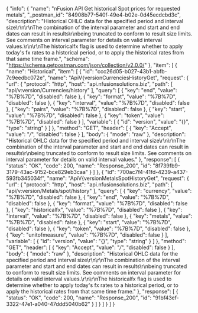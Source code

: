 {
  "info": {
    "name": "nFusion API Get historical Spot prices for requested metals",
    "_postman_id": "84908b77-540f-49e4-b02e-0d45ecdcbd3c",
    "description": "Historical OHLC data for the specified period and interval size\r\n\r\nThe combination of the interval parameter and start and end dates can result in results\r\nbeing truncated to conform to result size limits. See comments on interval parameter for details on valid interval values.\r\n\r\nThe historicalfx flag is used to determine whether to apply today's fx rates to a historical period, or to apply the historical rates from that same time frame.",
    "schema": "https://schema.getpostman.com/json/collection/v2.0.0/"
  },
  "item": [
    {
      "name": "Historical",
      "item": [
        {
          "id": "ccc26d05-b027-43b1-abfb-7c9eedbc072e",
          "name": "ApiV{versionCurrenciesHistoryGet",
          "request": {
            "url": {
              "protocol": "http",
              "host": "api.nfusionsolutions.biz",
              "path": [
                "api/v:version/Currencies/history"
              ],
              "query": [
                {
                  "key": "end",
                  "value": "%7B%7D",
                  "disabled": false
                },
                {
                  "key": "format",
                  "value": "%7B%7D",
                  "disabled": false
                },
                {
                  "key": "interval",
                  "value": "%7B%7D",
                  "disabled": false
                },
                {
                  "key": "pairs",
                  "value": "%7B%7D",
                  "disabled": false
                },
                {
                  "key": "start",
                  "value": "%7B%7D",
                  "disabled": false
                },
                {
                  "key": "token",
                  "value": "%7B%7D",
                  "disabled": false
                }
              ],
              "variable": [
                {
                  "id": "version",
                  "value": "{}",
                  "type": "string"
                }
              ]
            },
            "method": "GET",
            "header": [
              {
                "key": "Accept",
                "value": "*/*",
                "disabled": false
              }
            ],
            "body": {
              "mode": "raw"
            },
            "description": "Historical OHLC data for the specified period and interval size\r\n\r\nThe combination of the interval parameter and start and end dates can result in results\r\nbeing truncated to conform to result size limits. See comments on interval parameter for details on valid interval values."
          },
          "response": [
            {
              "status": "OK",
              "code": 200,
              "name": "Response_200",
              "id": "8f739fb9-3179-43ac-9152-bce829eb3caa"
            }
          ]
        },
        {
          "id": "700ac7f4-41fd-4239-a437-593fb345034f",
          "name": "ApiV{versionMetalsSpotHistoryGet",
          "request": {
            "url": {
              "protocol": "http",
              "host": "api.nfusionsolutions.biz",
              "path": [
                "api/v:version/Metals/spot/history"
              ],
              "query": [
                {
                  "key": "currency",
                  "value": "%7B%7D",
                  "disabled": false
                },
                {
                  "key": "end",
                  "value": "%7B%7D",
                  "disabled": false
                },
                {
                  "key": "format",
                  "value": "%7B%7D",
                  "disabled": false
                },
                {
                  "key": "historicalfx",
                  "value": "%7B%7D",
                  "disabled": false
                },
                {
                  "key": "interval",
                  "value": "%7B%7D",
                  "disabled": false
                },
                {
                  "key": "metals",
                  "value": "%7B%7D",
                  "disabled": false
                },
                {
                  "key": "start",
                  "value": "%7B%7D",
                  "disabled": false
                },
                {
                  "key": "token",
                  "value": "%7B%7D",
                  "disabled": false
                },
                {
                  "key": "unitofmeasure",
                  "value": "%7B%7D",
                  "disabled": false
                }
              ],
              "variable": [
                {
                  "id": "version",
                  "value": "{}",
                  "type": "string"
                }
              ]
            },
            "method": "GET",
            "header": [
              {
                "key": "Accept",
                "value": "*/*",
                "disabled": false
              }
            ],
            "body": {
              "mode": "raw"
            },
            "description": "Historical OHLC data for the specified period and interval size\r\n\r\nThe combination of the interval parameter and start and end dates can result in results\r\nbeing truncated to conform to result size limits. See comments on interval parameter for details on valid interval values.\r\n\r\nThe historicalfx flag is used to determine whether to apply today's fx rates to a historical period, or to apply the historical rates from that same time frame."
          },
          "response": [
            {
              "status": "OK",
              "code": 200,
              "name": "Response_200",
              "id": "91bf43ef-3322-47e1-a040-47ddd5040b62"
            }
          ]
        }
      ]
    }
  ]
}